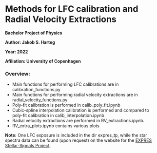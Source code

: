 # Methods for LFC calibration and Radial Velocity Extractions

**Bachelor Project of Physics**

**Author: Jakob S. Harteg** 

**Year: 2022**

**Afiliation: University of Copenhagen**


### Overview: 

- Main functions for performing LFC calibrations are in calibration_functions.py 
- Main functions for performing radial velocity extractions are in radial_velocity_functions.py
- Poly-fit calibration is performed in calib_poly_fit.ipynb
- Cubic-spline interpolation calibration is performed and compared to poly-fit calibration in calib_interpolation.ipynb
- Radial velocity extractions are performed in RV_extractions.ipynb.
- RV_extra_plots.ipynb contains various plots

**Note:** One LFC exposure is included in the dir expres_tp, while the star spectra data can be found (upon request) on the website for the [EXPRES Stellar-Signals Project](http://exoplanets.astro.yale.edu/science/activity.php).



